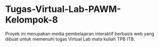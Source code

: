 # Tugas-Virtual-Lab-PAWM-Kelompok-8
Proyek ini merupakan media pembelajaran interaktif berbasis web yang dibuat untuk memenuhi tugas Virtual Lab mata kuliah TPB ITB.
